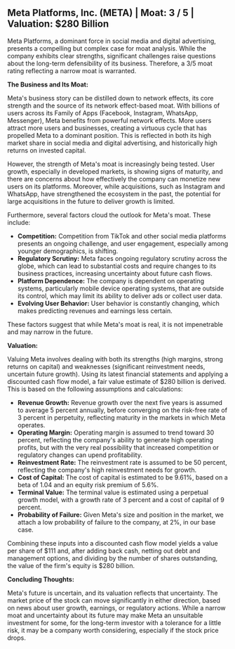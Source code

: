 ## Meta Platforms, Inc. (META) | Moat: 3 / 5 | Valuation: $280 Billion

Meta Platforms, a dominant force in social media and digital advertising, presents a compelling but complex case for moat analysis. While the company exhibits clear strengths, significant challenges raise questions about the long-term defensibility of its business. Therefore, a 3/5 moat rating reflecting a narrow moat is warranted.

**The Business and Its Moat:**

Meta's business story can be distilled down to network effects, its core strength and the source of its network effect-based moat. With billions of users across its Family of Apps (Facebook, Instagram, WhatsApp, Messenger), Meta benefits from powerful network effects. More users attract more users and businesses, creating a virtuous cycle that has propelled Meta to a dominant position. This is reflected in both its high market share in social media and digital advertising, and historically high returns on invested capital.

However, the strength of Meta's moat is increasingly being tested. User growth, especially in developed markets, is showing signs of maturity, and there are concerns about how effectively the company can monetize new users on its platforms. Moreover, while acquisitions, such as Instagram and WhatsApp, have strengthened the ecosystem in the past, the potential for large acquisitions in the future to deliver growth is limited.

Furthermore, several factors cloud the outlook for Meta's moat. These include:

* **Competition:**  Competition from TikTok and other social media platforms presents an ongoing challenge, and user engagement, especially among younger demographics, is shifting.
* **Regulatory Scrutiny:**  Meta faces ongoing regulatory scrutiny across the globe, which can lead to substantial costs and require changes to its business practices, increasing uncertainty about future cash flows.
* **Platform Dependence:** The company is dependent on operating systems, particularly mobile device operating systems, that are outside its control, which may limit its ability to deliver ads or collect user data.
* **Evolving User Behavior:**  User behavior is constantly changing, which makes predicting revenues and earnings less certain.

These factors suggest that while Meta's moat is real, it is not impenetrable and may narrow in the future.

**Valuation:**

Valuing Meta involves dealing with both its strengths (high margins, strong returns on capital) and weaknesses (significant reinvestment needs, uncertain future growth). Using its latest financial statements and applying a discounted cash flow model, a fair value estimate of $280 billion is derived. This is based on the following assumptions and calculations:

* **Revenue Growth:** Revenue growth over the next five years is assumed to average 5 percent annually, before converging on the risk-free rate of 3 percent in perpetuity, reflecting maturity in the markets in which Meta operates.
* **Operating Margin:**  Operating margin is assumed to trend toward 30 percent, reflecting the company's ability to generate high operating profits, but with the very real possibility that increased competition or regulatory changes can upend profitability.
* **Reinvestment Rate:**  The reinvestment rate is assumed to be 50 percent, reflecting the company's high reinvestment needs for growth.
* **Cost of Capital:**  The cost of capital is estimated to be 9.61%, based on a beta of 1.04 and an equity risk premium of 5.6%.
* **Terminal Value:**  The terminal value is estimated using a perpetual growth model, with a growth rate of 3 percent and a cost of capital of 9 percent.
* **Probability of Failure:**  Given Meta's size and position in the market, we attach a low probability of failure to the company, at 2%, in our base case.

Combining these inputs into a discounted cash flow model yields a value per share of $111 and, after adding back cash, netting out debt and management options, and dividing by the number of shares outstanding, the value of the firm's equity is $280 billion.

**Concluding Thoughts:**

Meta's future is uncertain, and its valuation reflects that uncertainty. The market price of the stock can move significantly in either direction, based on news about user growth, earnings, or regulatory actions. While a narrow moat and uncertainty about its future may make Meta an unsuitable investment for some, for the long-term investor with a tolerance for a little risk, it may be a company worth considering, especially if the stock price drops.
